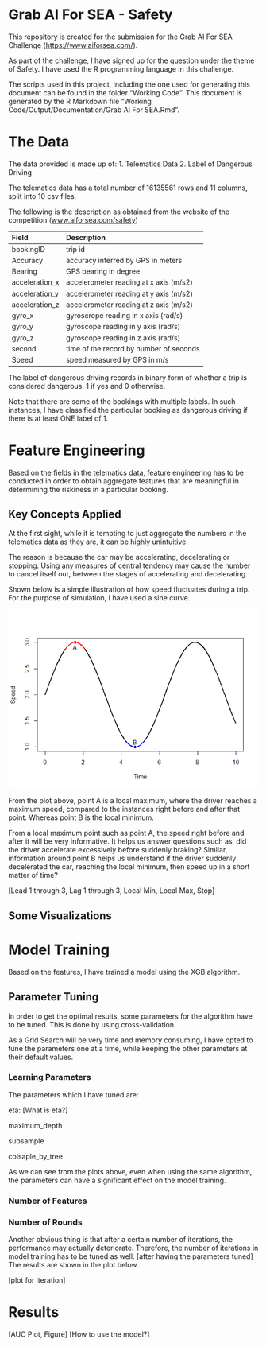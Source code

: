 Grab AI For SEA - Safety
========================

This repository is created for the submission for the Grab AI For SEA
Challenge
(<a href="https://www.aiforsea.com/" class="uri">https://www.aiforsea.com/</a>).

As part of the challenge, I have signed up for the question under the
theme of Safety. I have used the R programming language in this
challenge.

The scripts used in this project, including the one used for generating
this document can be found in the folder “Working Code”. This document
is generated by the R Markdown file “Working
Code/Output/Documentation/Grab AI For SEA.Rmd”.

The Data
========

The data provided is made up of: 1. Telematics Data 2. Label of
Dangerous Driving

The telematics data has a total number of 16135561 rows and 11 columns,
split into 10 csv files.

The following is the description as obtained from the website of the
competition (www.aiforsea.com/safety)

<table>
<thead>
<tr class="header">
<th style="text-align: left;">Field</th>
<th style="text-align: left;">Description</th>
</tr>
</thead>
<tbody>
<tr class="odd">
<td style="text-align: left;">bookingID</td>
<td style="text-align: left;">trip id</td>
</tr>
<tr class="even">
<td style="text-align: left;">Accuracy</td>
<td style="text-align: left;">accuracy inferred by GPS in meters</td>
</tr>
<tr class="odd">
<td style="text-align: left;">Bearing</td>
<td style="text-align: left;">GPS bearing in degree</td>
</tr>
<tr class="even">
<td style="text-align: left;">acceleration_x</td>
<td style="text-align: left;">accelerometer reading at x axis (m/s2)</td>
</tr>
<tr class="odd">
<td style="text-align: left;">acceleration_y</td>
<td style="text-align: left;">accelerometer reading at y axis (m/s2)</td>
</tr>
<tr class="even">
<td style="text-align: left;">acceleration_z</td>
<td style="text-align: left;">accelerometer reading at z axis (m/s2)</td>
</tr>
<tr class="odd">
<td style="text-align: left;">gyro_x</td>
<td style="text-align: left;">gyroscrope reading in x axis (rad/s)</td>
</tr>
<tr class="even">
<td style="text-align: left;">gyro_y</td>
<td style="text-align: left;">gyroscope reading in y axis (rad/s)</td>
</tr>
<tr class="odd">
<td style="text-align: left;">gyro_z</td>
<td style="text-align: left;">gyroscope reading in z axis (rad/s)</td>
</tr>
<tr class="even">
<td style="text-align: left;">second</td>
<td style="text-align: left;">time of the record by number of seconds</td>
</tr>
<tr class="odd">
<td style="text-align: left;">Speed</td>
<td style="text-align: left;">speed measured by GPS in m/s</td>
</tr>
</tbody>
</table>

The label of dangerous driving records in binary form of whether a trip
is considered dangerous, 1 if yes and 0 otherwise.

Note that there are some of the bookings with multiple labels. In such
instances, I have classified the particular booking as dangerous driving
if there is at least ONE label of 1.

Feature Engineering
===================

Based on the fields in the telematics data, feature engineering has to
be conducted in order to obtain aggregate features that are meaningful
in determining the riskiness in a particular booking.

Key Concepts Applied
--------------------

At the first sight, while it is tempting to just aggregate the numbers
in the telematics data as they are, it can be highly unintuitive.

The reason is because the car may be accelerating, decelerating or
stopping. Using any measures of central tendency may cause the number to
cancel itself out, between the stages of accelerating and decelerating.

Shown below is a simple illustration of how speed fluctuates during a
trip. For the purpose of simulation, I have used a sine curve.

![](Grab_AI_For_SEA_-_Safety_files/figure-markdown_strict/unnamed-chunk-2-1.png)

From the plot above, point A is a local maximum, where the driver
reaches a maximum speed, compared to the instances right before and
after that point. Whereas point B is the local minimum.

From a local maximum point such as point A, the speed right before and
after it will be very informative. It helps us answer questions such as,
did the driver accelerate excessively before suddenly braking? Similar,
information around point B helps us understand if the driver suddenly
decelerated the car, reaching the local minimum, then speed up in a
short matter of time?

\[Lead 1 through 3, Lag 1 through 3, Local Min, Local Max, Stop\]

Some Visualizations
-------------------

Model Training
==============

Based on the features, I have trained a model using the XGB algorithm.

Parameter Tuning
----------------

In order to get the optimal results, some parameters for the algorithm
have to be tuned. This is done by using cross-validation.

As a Grid Search will be very time and memory consuming, I have opted to
tune the parameters one at a time, while keeping the other parameters at
their default values.

### Learning Parameters

The parameters which I have tuned are:

eta: \[What is eta?\]

maximum\_depth

subsample

colsaple\_by\_tree

As we can see from the plots above, even when using the same algorithm,
the parameters can have a significant effect on the model training.

### Number of Features

### Number of Rounds

Another obvious thing is that after a certain number of iterations, the
performance may actually deteriorate. Therefore, the number of
iterations in model training has to be tuned as well. \[after having the
parameters tuned\] The results are shown in the plot below.

\[plot for iteration\]

Results
=======

\[AUC Plot, Figure\] \[How to use the model?\]

